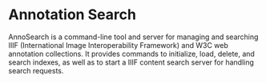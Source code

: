 # Annotation Search
AnnoSearch is a command-line tool and server for managing and searching IIIF (International Image Interoperability Framework) and W3C web annotation collections. It provides commands to initialize, load, delete, and search indexes, as well as to start a IIIF content search server for handling search requests. 

